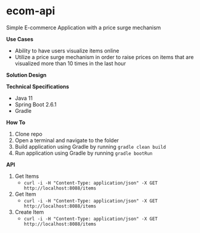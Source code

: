 # ecom-api
Simple E-commerce Application with a price surge mechanism


**Use Cases**
- Ability to have users visualize items online
- Utilize a price surge mechanism in order to raise prices on items that are visualized more than 10 times in the last hour

**Solution Design**


**Technical Specifications**
- Java 11
- Spring Boot 2.6.1
- Gradle

**How To**
1. Clone repo
2. Open a terminal and navigate to the folder
3. Build application using Gradle by running `gradle clean build`
4. Run application using Gradle by running `gradle bootRun`

**API**
1. Get Items
    - `curl -i -H "Content-Type: application/json" -X GET http://localhost:8088/items`
2. Get Item
    - `curl -i -H "Content-Type: application/json" -X GET http://localhost:8088/items`
3. Create Item
    - `curl -i -H "Content-Type: application/json" -X GET http://localhost:8088/items`
